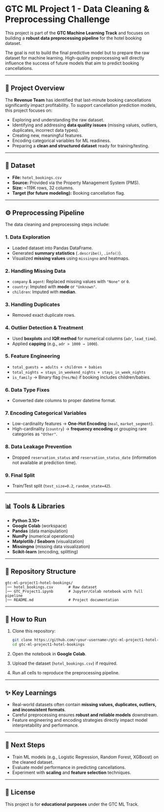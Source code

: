 # GTC ML Project 1 - Data Cleaning & Preprocessing Challenge

This project is part of the **GTC Machine Learning Track** and focuses on building a **robust data preprocessing pipeline** for the hotel booking dataset.

The goal is not to build the final predictive model but to prepare the raw dataset for machine learning. High-quality preprocessing will directly influence the success of future models that aim to predict booking cancellations.

---

## 📌 Project Overview

The **Revenue Team** has identified that last-minute booking cancellations significantly impact profitability. To support cancellation prediction models, this project focuses on:

- Exploring and understanding the raw dataset.
- Identifying and addressing **data quality issues** (missing values, outliers, duplicates, incorrect data types).
- Creating new, meaningful features.
- Encoding categorical variables for ML readiness.
- Preparing a **clean and structured dataset** ready for training/testing.

---

## 📂 Dataset

- **File:** `hotel_bookings.csv`
- **Source:** Provided via the Property Management System (PMS).
- **Size:** \~119K rows, 32 columns.
- **Target (for future modeling):** Booking cancellation flag.

---

## ⚙️ Preprocessing Pipeline

The data cleaning and preprocessing steps include:

### 1. Data Exploration

- Loaded dataset into Pandas DataFrame.
- Generated **summary statistics** (`.describe()`, `.info()`).
- Visualized **missing values** using `missingno` and heatmaps.

### 2. Handling Missing Data

- `company` & `agent`: Replaced missing values with `"None"` or `0`.
- `country`: Imputed with **mode** or `"Unknown"`.
- `children`: Imputed with **median**.

### 3. Handling Duplicates

- Removed exact duplicate rows.

### 4. Outlier Detection & Treatment

- Used **boxplots** and **IQR method** for numerical columns (`adr`, `lead_time`).
- Applied **capping** (e.g., `adr > 1000 → 1000`).

### 5. Feature Engineering

- `total_guests = adults + children + babies`
- `total_nights = stays_in_weekend_nights + stays_in_week_nights`
- `is_family` → Binary flag (`Yes/No`) if booking includes children/babies.

### 6. Data Type Fixes

- Converted date columns to proper datetime format.

### 7. Encoding Categorical Variables

- Low-cardinality features → **One-Hot Encoding** (`meal`, `market_segment`).
- High-cardinality (`country`) → **frequency encoding** or grouping rare categories as `"Other"`.

### 8. Data Leakage Prevention

- Dropped `reservation_status` and `reservation_status_date` (information not available at prediction time).

### 9. Final Split

- Train/Test split (`test_size=0.2`, `random_state=42`).

---

## 📊 Tools & Libraries

- **Python 3.10+**
- **Google Colab** (workspace)
- **Pandas** (data manipulation)
- **NumPy** (numerical operations)
- **Matplotlib / Seaborn** (visualization)
- **Missingno** (missing data visualization)
- **Scikit-learn** (encoding, splitting)

---

## 📁 Repository Structure

```
gtc-ml-project1-hotel-bookings/
│── hotel_bookings.csv       # Raw dataset
│── GTC_Project1.ipynb       # Jupyter/Colab notebook with full pipeline
│── README.md                # Project documentation
```

---

## 🚀 How to Run

1. Clone this repository:

   ```bash
   git clone https://github.com/<your-username>/gtc-ml-project1-hotel-bookings.git
   cd gtc-ml-project1-hotel-bookings
   ```

2. Open the notebook in **Google Colab**.

3. Upload the dataset (`hotel_bookings.csv`) if required.

4. Run all cells to reproduce the preprocessing pipeline.

---

## ✨ Key Learnings

- Real-world datasets often contain **missing values, duplicates, outliers, and inconsistent formats**.
- Careful preprocessing ensures **robust and reliable models** downstream.
- Feature engineering and encoding strategies directly impact model interpretability and performance.

---

## 📌 Next Steps

- Train ML models (e.g., Logistic Regression, Random Forest, XGBoost) on the cleaned dataset.
- Evaluate model performance in predicting cancellations.
- Experiment with **scaling** and **feature selection** techniques.

---

## 📜 License

This project is for **educational purposes** under the GTC ML Track.
